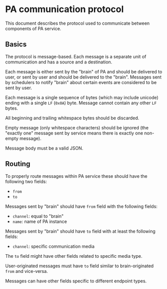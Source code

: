 # PA communication protocol

This document describes the protocol used to communicate between
components of PA service.

## Basics

The protocol is message-based. Each message is a separate unit of
communication and has a source and a destination.

Each message is either sent by the "brain" of PA and should be
delivered to user, or sent by user and should be delivered to the
"brain". Messages sent by schedulers to notify "brain" about certain
events are considered to be sent by user.

Each message is a single sequence of bytes (which may include unicode)
ending with a single `LF` (`0x0A`) byte. Message cannot contain any
other `LF` bytes.

All beginning and trailing whitespace bytes should be discarded.

Empty message (only whitespace characters) should be ignored (the
"exactly one" message sent by service means there is exactly one
non-empty message).

Message body must be a valid JSON.

## Routing

To properly route messages within PA service these should have the
following two fields:

- `from`
- `to`

Messages sent by "brain" should have `from` field with the following
fields:

- `channel`: equal to "brain"
- `name`: name of PA instance

Messages sent by "brain" should have `to` field with at least the
following fields:

- `channel`: specific communication media

The `to` field might have other fields related to specific media type.

User-originated messages must have `to` field similar to
brain-originated `from` and vice-versa.

Messages can have other fields specific to different endpoint types.

